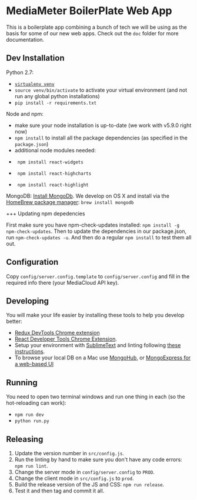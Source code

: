 MediaMeter BoilerPlate Web App
==============================

This is a boilerplate app combining a bunch of tech we will be using as the basis
for some of our new web apps.  Check out the `doc` folder for more documentation.

Dev Installation
----------------

Python 2.7:
 * [`virtualenv venv`](https://virtualenv.pypa.io/en/stable/)
 *  `source venv/bin/activate` to activate your virtual environment (and not run any global python installations)
 * `pip install -r requirements.txt`

Node and npm:  
 * make sure your node installation is up-to-date (we work with v5.9.0 right now)
 * `npm install` to install all the package dependencies (as specified in the `package.json`)
 * additional node modules needed:
 * 		npm install react-widgets
 * 		npm install react-highcharts
 * 		npm install react-highlight

MongoDB:
[Install MongoDb](https://docs.mongodb.com/manual/installation/).  We develop on OS X and install via the [HomeBrew package manager](http://brew.sh): `brew install mongodb`
 
+++ Updating npm depedencies

First make sure you have npm-check-updates installed: `npm install -g npm-check-updates`.
Then to update the dependencies in our package.json, run `npm-check-updates -u`.
And then do a regular `npm install` to test them all out.

Configuration
------------- 

Copy `config/server.config.template` to `config/server.config` and fill in the required info there (your MediaCloud API key).

Developing
----------

You will make your life easier by installing these tools to help you develop better:
 * [Redux DevTools Chrome extension](https://chrome.google.com/webstore/detail/redux-devtools/lmhkpmbekcpmknklioeibfkpmmfibljd)
 * [React Developer Tools Chrome Extension](https://chrome.google.com/webstore/detail/react-developer-tools/fmkadmapgofadopljbjfkapdkoienihi).
 * Setup your environment with [SublimeText](https://www.sublimetext.com) and linting following [these instructions](https://medium.com/planet-arkency/catch-mistakes-before-you-run-you-javascript-code-6e524c36f0c8#.1mela5864).
 * To browse your local DB on a Mac use [MongoHub](https://github.com/bububa/MongoHub-Mac), or [MongoExpress for a web-based UI](https://github.com/mongo-express/mongo-express)

Running
-------

You need to open two terminal windows and run one thing in each (so the hot-reloading can work):
 * `npm run dev`
 * `python run.py`

Releasing
---------

1. Update the version number in `src/config.js`.
2. Run the linting by hand to make sure you don't have any code errors: `npm run lint`.
3. Change the server mode in `config/server.config` to `PROD`.
4. Change the client mode in `src/config.js` to `prod`. 
5. Build the release version of the JS and CSS: `npm run release`.
6. Test it and then tag and commit it all.
